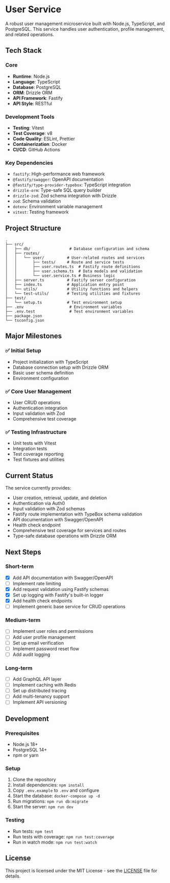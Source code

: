 # User Service

A robust user management microservice built with Node.js, TypeScript, and PostgreSQL. This service handles user authentication, profile management, and related operations.

## Tech Stack

### Core
- **Runtime**: Node.js
- **Language**: TypeScript
- **Database**: PostgreSQL
- **ORM**: Drizzle ORM
- **API Framework**: Fastify
- **API Style**: RESTful

### Development Tools
- **Testing**: Vitest
- **Test Coverage**: v8
- **Code Quality**: ESLint, Prettier
- **Containerization**: Docker
- **CI/CD**: GitHub Actions

### Key Dependencies
- `fastify`: High-performance web framework
- `@fastify/swagger`: OpenAPI documentation
- `@fastify/type-provider-typebox`: TypeScript integration
- `drizzle-orm`: Type-safe SQL query builder
- `drizzle-zod`: Zod schema integration with Drizzle
- `zod`: Schema validation
- `dotenv`: Environment variable management
- `vitest`: Testing framework

## Project Structure

```
.
├── src/
│   ├── db/                 # Database configuration and schema
│   ├── routes/
│   │   └── user/          # User-related routes and services
│   │       ├── tests/     # Route and service tests
│   │       ├── user.routes.ts  # Fastify route definitions
│   │       ├── user.schema.ts  # Data models and validation
│   │       └── user.service.ts # Business logic
│   ├── server.ts          # Fastify server configuration
│   ├── index.ts           # Application entry point
│   └── utils/             # Utility functions and helpers
│   └── test-utils/        # Testing utilities and fixtures
├── test/
│   └── setup.ts           # Test environment setup
├── .env                    # Environment variables
├── .env.test               # Test environment variables
├── package.json
└── tsconfig.json
```

## Major Milestones

### ✅ Initial Setup
- Project initialization with TypeScript
- Database connection setup with Drizzle ORM
- Basic user schema definition
- Environment configuration

### ✅ Core User Management
- User CRUD operations
- Authentication integration
- Input validation with Zod
- Comprehensive test coverage

### ✅ Testing Infrastructure
- Unit tests with Vitest
- Integration tests
- Test coverage reporting
- Test fixtures and utilities

## Current Status

The service currently provides:
- User creation, retrieval, update, and deletion
- Authentication via Auth0
- Input validation with Zod schemas
- Fastify route implementation with TypeBox schema validation
- API documentation with Swagger/OpenAPI
- Health check endpoint
- Comprehensive test coverage for services and routes
- Type-safe database operations with Drizzle ORM

## Next Steps

### Short-term
- [x] Add API documentation with Swagger/OpenAPI
- [ ] Implement rate limiting
- [x] Add request validation using Fastify schemas
- [x] Set up logging with Fastify's built-in logger
- [x] Add health check endpoints
- [ ] Implement generic base service for CRUD operations

### Medium-term
- [ ] Implement user roles and permissions
- [ ] Add user profile management
- [ ] Set up email verification
- [ ] Implement password reset flow
- [ ] Add audit logging

### Long-term
- [ ] Add GraphQL API layer
- [ ] Implement caching with Redis
- [ ] Set up distributed tracing
- [ ] Add multi-tenancy support
- [ ] Implement API versioning

## Development

### Prerequisites
- Node.js 18+
- PostgreSQL 14+
- npm or yarn

### Setup
1. Clone the repository
2. Install dependencies: `npm install`
3. Copy `.env.example` to `.env` and configure
4. Start the database: `docker-compose up -d`
5. Run migrations: `npm run db:migrate`
6. Start the server: `npm run dev`

### Testing
- Run tests: `npm test`
- Run tests with coverage: `npm run test:coverage`
- Run in watch mode: `npm run test:watch`

## License

This project is licensed under the MIT License - see the [LICENSE](LICENSE) file for details.
